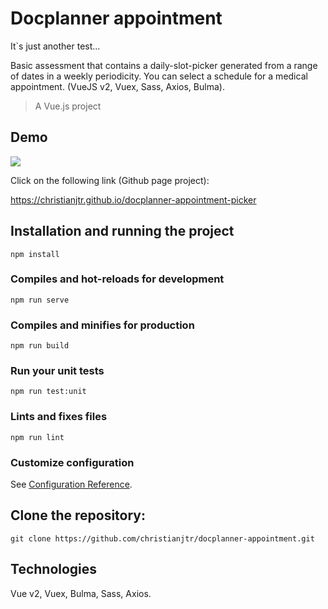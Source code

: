 # Docplanner appointment

It`s just another test...

Basic assessment that contains a daily-slot-picker generated from a range of dates in a weekly periodicity. You can select a schedule for a medical appointment. (VueJS v2, Vuex, Sass, Axios, Bulma).

> A Vue.js project

## Demo

![](video/video.gif)

Click on the following link (Github page project):

https://christianjtr.github.io/docplanner-appointment-picker

## Installation and running the project

```
npm install
```

### Compiles and hot-reloads for development

```
npm run serve
```

### Compiles and minifies for production

```
npm run build
```

### Run your unit tests

```
npm run test:unit
```

### Lints and fixes files

```
npm run lint
```

### Customize configuration

See [Configuration Reference](https://cli.vuejs.org/config/).

## Clone the repository:

```shell
git clone https://github.com/christianjtr/docplanner-appointment.git
```

## Technologies

Vue v2, Vuex, Bulma, Sass, Axios.
